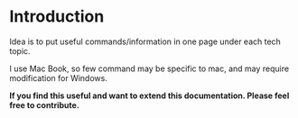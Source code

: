 # Introduction

Idea is to put useful commands/information in one page under each tech topic.

I use Mac Book, so few command may be specific to mac, and may require modification for Windows.

**If you find this useful and want to extend this documentation. Please feel free to contribute.**

